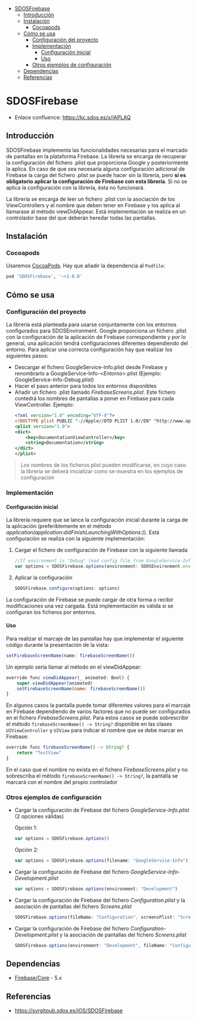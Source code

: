 - [SDOSFirebase](#sdosfirebase)
  - [Introducción](#introducci%C3%B3n)
  - [Instalación](#instalaci%C3%B3n)
    - [Cocoapods](#cocoapods)
  - [Cómo se usa](#c%C3%B3mo-se-usa)
    - [Configuración del proyecto](#configuraci%C3%B3n-del-proyecto)
    - [Implementación](#implementaci%C3%B3n)
      - [Configuración inicial](#configuraci%C3%B3n-inicial)
      - [Uso](#uso)
    - [Otros ejemplos de configuración](#otros-ejemplos-de-configuraci%C3%B3n)
  - [Dependencias](#dependencias)
  - [Referencias](#referencias)

# SDOSFirebase

- Enlace confluence: https://kc.sdos.es/x/jAPLAQ

## Introducción

SDOSFirebase implementa las funcionalidades necesarias para el marcado de pantallas en la plataforma Firebase. La librería se encarga de recuperar la configuración del fichero .plist que proporciona Google y posteriormente la aplica. En caso de que sea necesaria alguna configuración adicional de Firebase la carga del fichero .plist se puede hacer sin la librería, pero **sí es obligatorio aplicar la configuración de Firebase con esta librería**. Si no se aplica la configuración con la librería, ésta no funcionará.

La librería se encarga de leer un fichero .plist con la asociación de los ViewControllers y el nombre que deben tener en Firebase y los aplica al llamarase al método viewDidAppear. Está implementación se realiza en un controlador base del que deberán heredar todas las pantallas.

## Instalación

### Cocoapods

Usaremos [CocoaPods](https://cocoapods.org). Hay que añadir la dependencia al `Podfile`:

```ruby
pod 'SDOSFirebase', '~>1.0.0' 
```

## Cómo se usa

### Configuración del proyecto

La librería está planteada para usarse conjuntamente con los entornos configurados para SDOSEnvironment. Google proporciona un fichero .plist con la configuración de la aplicación de Firebase correspondiente y por lo general, una aplicación tendrá configuraciones diferentes dependiendo del entorno. Para aplicar una correcta configuración hay que realizar los siguientes pasos:

- Descargar el fichero GoogleService-Info.plist desde Firebase y renombrarlo a GoogleService-Info-<*Entorno*>.plist (Ejemplo: GoogleService-Info-Debug.plist)
- Hacer el paso anterior para todos los entornos disponibles
- Añadir un fichero .plist llamado *FirebaseScreens.plist*. Este fichero contedrá los nombres de pantallas a poner en Firebase para cada ViewController. Ejemplo:
    ```xml
    <?xml version="1.0" encoding="UTF-8"?>
    <!DOCTYPE plist PUBLIC "-//Apple//DTD PLIST 1.0//EN" "http://www.apple.com/DTDs/PropertyList-1.0.dtd">
    <plist version="1.0">
    <dict>
        <key>DocumentationViewController</key>
        <string>Documentation</string>
    </dict>
    </plist>
    ```

> Los nombres de los ficheros plist pueden modificarse, en cuyo caso la librería se deberá inicializar como se muestra en los ejemplos de configuración

### Implementación

#### Configuración inicial

La librería requiere que se lance la configuración inicial durante la carga de la aplicación (preferiblemente en el método *application(application:didFinishLaunchingWithOptions:)*). Está configuración se realiza con la siguiente implementación:

1. Cargar el fichero de configuración de Firebase con la siguiente llamada
    ```js
    //If environment is "Debug" load config file from GoogleService-Info-Debug.plist
    var options = SDOSFirebase.options(environment: SDOSEnvironment.environmentKey)
    ```
2. Aplicar la configuración
    ```js
    SDOSFirebase.configure(options: options)
    ```
La configuración de Firebase se puede cargar de otra forma o recibir modificaciones una vez cargada. Está implementación es válida si se configuran los ficheros por entornos.

#### Uso

Para realizar el marcaje de las pantallas hay que implementar el siguiente código durante la presentación de la vista:
```js
setFirebaseScreenName(name: firebaseScreenName())
```

Un ejemplo sería llamar al método en el viewDidAppear:
```js
override func viewDidAppear(_ animated: Bool) {
    super.viewDidAppear(animated)
    setFirebaseScreenName(name: firebaseScreenName())
}
```

En algunos casos la pantalla puede tomar diferentes valores para el marcaje en Firebase dependiendo de varios factores que no puede ser configurados en el fichero *FirebaseScreens.plist*. Para estos casos se puede sobrescribir el método `firebaseScreenName() -> String?` disponible en las clases `UIViewController` y `UIView` para indicar el nombre que se debe marcar en Firebase:
```js
override func firebaseScreenName() -> String? {
    return "TestView"
}
```

En el caso que el nombre no exista en el fichero *FirebaseScreens.plist* y no sobrescriba el método `firebaseScreenName() -> String?`, la pantalla se marcará con el nombre del propio controlador

### Otros ejemplos de configuración

- Cargar la configuración de Firebase del fichero *GoogleService-Info.plist* (2 opciones válidas)
    
    Opción 1:
    ```js
    var options = SDOSFirebase.options()
    ```
    Opción 2:
    ```js
    var options = SDOSFirebase.options(filename: "GoogleService-Info")
    ```
- Cargar la configuración de Firebase del fichero *GoogleService-Info-Development.plist*
    ```js
    var options = SDOSFirebase.options(environment: "Development")
    ```
- Cargar la configuración de Firebase del fichero *Configuration.plist* y la asociación de pantallas del fichero *Screens.plist*
    ```js
    SDOSFirebase.options(fileName: "Configuration", screensPlist: "Screens")
    ```
- Cargar la configuración de Firebase del fichero *Configuration-Development.plist* y la asociación de pantallas del fichero *Screens.plist*
    ```js
    SDOSFirebase.options(environment: "Development", fileName: "Configuration", screensPlist: "Screens")
    ```

## Dependencias
* [Firebase/Core](https://cocoapods.org/pods/Firebase) - 5.x

## Referencias
* https://svrgitpub.sdos.es/iOS/SDOSFirebase
